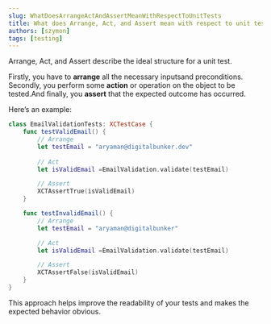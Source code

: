 ```yaml
---
slug: WhatDoesArrangeActAndAssertMeanWithRespectToUnitTests
title: What does Arrange, Act, and Assert mean with respect to unit tests?
authors: [szymon]
tags: [testing]
---
```


Arrange, Act, and Assert describe the ideal structure for a unit test.

Firstly, you have to **arrange** all the necessary inputsand preconditions. Secondly, you perform some **action** or operation on the object to be tested.And finally, you **assert** that the expected outcome has occurred.

Here’s an example:

```swift
class EmailValidationTests: XCTestCase {
    func testValidEmail() {
        // Arrange
        let testEmail = "aryaman@digitalbunker.dev"
        
        // Act
        let isValidEmail =EmailValidation.validate(testEmail)

        // Assert
        XCTAssertTrue(isValidEmail)
    }

    func testInvalidEmail() {
        // Arrange
        let testEmail = "aryaman@digitalbunker"

        // Act
        let isValidEmail =EmailValidation.validate(testEmail)

        // Assert
        XCTAssertFalse(isValidEmail)
    }
}
```

This approach helps improve the readability of your tests and makes the expected behavior obvious.
